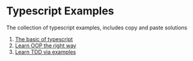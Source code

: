 # Typescript Examples

The collection of typescript examples, includes copy and paste solutions

1. [The basic of typescript](./basic.md)
2. [Learn OOP the right way](./oop.md)
3. [Learn TDD via examples](./tdd.md)
